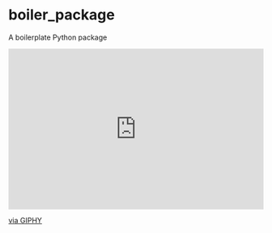 # boiler_package
A boilerplate Python package
<div style="width:100%;height:0;padding-bottom:63%;position:relative;"><iframe src="https://giphy.com/embed/SLqmR2AKeWkdlQGzdj" width="100%" height="100%" style="position:absolute" frameBorder="0" class="giphy-embed" allowFullScreen></iframe></div><p><a href="https://giphy.com/gifs/SLqmR2AKeWkdlQGzdj">via GIPHY</a></p>
